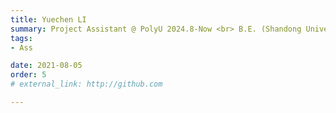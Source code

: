 ```yaml
---
title: Yuechen LI  
summary: Project Assistant @ PolyU 2024.8-Now <br> B.E. (Shandong University of Science and Technology) <br> M.Sc. (PolyU)
tags:
- Ass

date: 2021-08-05
order: 5
# external_link: http://github.com

---
```

